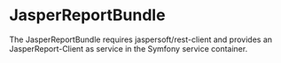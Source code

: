 # JasperReportBundle

The JasperReportBundle requires jaspersoft/rest-client and provides an JasperReport-Client as service in the Symfony service container.
